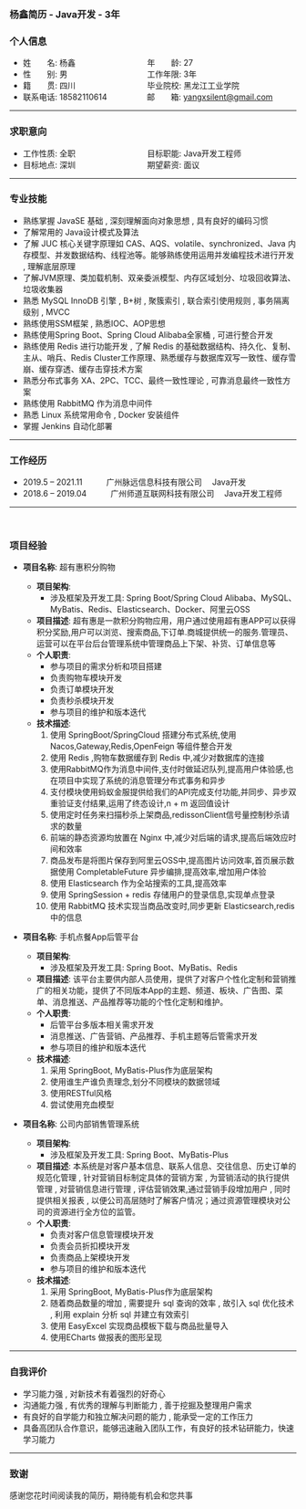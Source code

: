 ### 杨鑫简历 - Java开发 - 3年

###  个人信息

- 姓　　名: 杨鑫　　　　　　　　　年　　龄: 27
- 性　　别: 男　　　　　　　　　　工作年限: 3年
- 籍　　贯: 四川　　　　　　　　　毕业院校: 黑龙江工业学院
- 联系电话: 18582110614　　　　　邮　　箱: yangxsilent@gmail.com

---

### 求职意向

- 工作性质: 全职　　　　　　　　　目标职能: Java开发工程师
- 目标地点: 深圳　　　　　　　　　期望薪资: 面议

---

### 专业技能

- 熟练掌握 JavaSE 基础 , 深刻理解面向对象思想 , 具有良好的编码习惯
- 了解常用的 Java设计模式及算法
- 了解 JUC 核心关键字原理如 CAS、AQS、volatile、synchronized、Java 内存模型、并发数据结构、线程池等。能够熟练使用运用并发编程技术进行开发 , 理解底层原理
- 了解JVM原理、类加载机制、双亲委派模型、内存区域划分、垃圾回收算法、垃圾收集器
- 熟悉 MySQL InnoDB 引擎 , B+树 , 聚簇索引 , 联合索引使用规则 , 事务隔离级别 , MVCC
- 熟练使用SSM框架 , 熟悉IOC、AOP思想
- 熟练使用Spring Boot、Spring Cloud Alibaba全家桶 , 可进行整合开发
- 熟练使用 Redis 进行功能开发 , 了解 Redis 的基础数据结构、持久化、复制、主从、哨兵、Redis Cluster工作原理、熟悉缓存与数据库双写一致性、缓存雪崩、缓存穿透、缓存击穿技术方案
- 熟悉分布式事务 XA、2PC、TCC、最终一致性理论 , 可靠消息最终一致性方案
- 熟练使用 RabbitMQ 作为消息中间件
- 熟悉 Linux 系统常用命令 , Docker 安装组件
- 掌握 Jenkins 自动化部署

---

### 工作经历

- 2019.5 – 2021.11　　　广州脉远信息科技有限公司 　Java开发
- 2018.6 – 2019.04　　　广州师道互联网科技有限公司 　Java开发工程师

---

</br>

### 项目经验

- **项目名称**: 超有惠积分购物
  - **项目架构**:  
    - 涉及框架及开发工具: Spring Boot/Spring Cloud Alibaba、MySQL、MyBatis、Redis、Elasticsearch、Docker、阿里云OSS
  - **项目描述**: 超有惠是一款积分购物应用，用户通过使用超有惠APP可以获得积分奖励,用户可以浏览、搜索商品,下订单.商城提供统一的服务.管理员、运营可以在平台后台管理系统中管理商品上下架、补货、订单信息等
  - **个人职责**:
    - 参与项目的需求分析和项目搭建
    - 负责购物车模块开发
    - 负责订单模块开发
    - 负责秒杀模块开发
    - 参与项目的维护和版本迭代
  - **技术描述**:
    1. 使用 SpringBoot/SpringCloud 搭建分布式系统,使用 Nacos,Gateway,Redis,OpenFeign 等组件整合开发
    2. 使用 Redis ,购物车数据缓存到 Redis 中,减少对数据库的连接
    3. 使用RabbitMQ作为消息中间件,支付时做延迟队列,提高用户体验感,也在项目中实现了系统的消息管理分布式事务和异步
    4. 支付模块使用蚂蚁金服提供给我们的API完成支付功能,并同步、异步双重验证支付结果,运用了终态设计,n + m 返回值设计
    5. 使用定时任务来扫描秒杀上架商品,redissonClient信号量控制秒杀请求的数量
    6. 前端的静态资源均放置在 Nginx 中,减少对后端的请求,提高后端效应时间和效率
    7. 商品发布是将图片保存到阿里云OSS中,提高图片访问效率,首页展示数据使用 CompletableFuture 异步编排,提高效率,增加用户体验
    8. 使用 Elasticsearch 作为全站搜索的工具,提高效率
    9. 使用 SpringSession + redis 存储用户的登录信息,实现单点登录
    10. 使用 RabbitMQ 技术实现当商品改变时,同步更新 Elasticsearch,redis 中的信息

- **项目名称**: 手机点餐App后管平台
  - **项目架构**:  
    - 涉及框架及开发工具: Spring Boot、MyBatis、Redis
  - **项目描述**: 该平台主要供内部人员使用，提供了对客户个性化定制和营销推广的相关功能，提供了不同版本App的主题、频道、板块、广告图、菜单、消息推送、产品推荐等功能的个性化定制和维护。
  - **个人职责**:
    - 后管平台多版本相关需求开发
    - 消息推送、广告营销、产品推荐、手机主题等后管需求开发
    - 参与项目的维护和版本迭代
  - **技术描述**:
    1. 采用 SpringBoot, MyBatis-Plus作为底层架构
    2. 使用谁生产谁负责理念,划分不同模块的数据领域
    3. 使用RESTful风格
    4. 尝试使用充血模型

- **项目名称**: 公司内部销售管理系统
  - **项目架构**:  
    - 涉及框架及开发工具: Spring Boot、MyBatis-Plus
  - **项目描述**: 本系统是对客户基本信息、联系人信息、交往信息、历史订单的规范化管理 , 针对营销目标制定具体的营销方案 , 为营销活动的执行提供管理 , 对营销信息进行管理 , 评估营销效果,通过营销手段增加用户 , 同时提供相关报表 , 以便公司高层随时了解客户情况；通过资源管理模块对公司的资源进行全方位的监管。
  - **个人职责**:
    - 负责对客户信息管理模块开发
    - 负责会员折扣模块开发
    - 负责商品上架模块开发
    - 参与项目的维护和版本迭代
  - **技术描述**:
    1. 采用 SpringBoot, MyBatis-Plus作为底层架构
    2. 随着商品数量的增加 , 需要提升 sql 查询的效率 , 故引入 sql 优化技术 , 利用 explain 分析 sql 并建立有效索引
    3. 使用 EasyExcel 实现商品模板下载与商品批量导入
    4. 使用ECharts 做报表的图形呈现

---

### 自我评价

- 学习能力强 , 对新技术有着强烈的好奇心
- 沟通能力强 , 有优秀的理解与判断能力 , 善于挖掘及整理用户需求
- 有良好的自学能力和独立解决问题的能力 , 能承受一定的工作压力
- 具备高团队合作意识，能够迅速融入团队工作，有良好的技术钻研能力，快速学习能力

---

### 致谢

感谢您花时间阅读我的简历，期待能有机会和您共事
